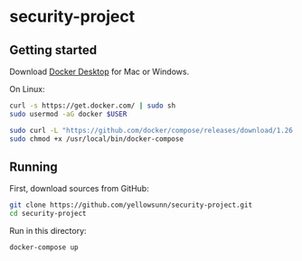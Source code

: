 # security-project

## Getting started
Download [Docker Desktop](https://www.docker.com/products/docker-desktop) for Mac or Windows.

On Linux:
```bash
curl -s https://get.docker.com/ | sudo sh
sudo usermod -aG docker $USER
```
```bash
sudo curl -L "https://github.com/docker/compose/releases/download/1.26.0/docker-compose-$(uname -s)-$(uname -m)"
sudo chmod +x /usr/local/bin/docker-compose
```

## Running

First, download sources from GitHub:
```bash
git clone https://github.com/yellowsunn/security-project.git
cd security-project
````
Run in this directory:
```bash
docker-compose up
```
